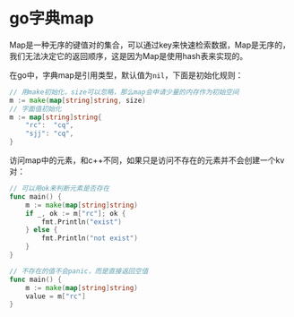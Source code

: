 # go字典map

Map是一种无序的键值对的集合，可以通过key来快速检索数据，Map是无序的，我们无法决定它的返回顺序，这是因为Map是使用hash表来实现的。

在go中，字典map是引用类型，默认值为`nil`，下面是初始化规则：

```go
// 用make初始化，size可以忽略，那么map会申请少量的内存作为初始空间
m := make(map[string]string, size)
// 字面值初始化
m := map[string]string{
    "rc":  "cq",
    "sjj": "cq",
}
```

访问map中的元素，和c++不同，如果只是访问不存在的元素并不会创建一个kv对：

```go
// 可以用ok来判断元素是否存在
func main() {
	m := make(map[string]string)
	if _, ok := m["rc"]; ok {
		fmt.Println("exist")
	} else {
		fmt.Println("not exist")
	}
}
```

```go
// 不存在的值不会panic，而是直接返回空值
func main() {
	m := make(map[string]string)
	value = m["rc"]
}
```
